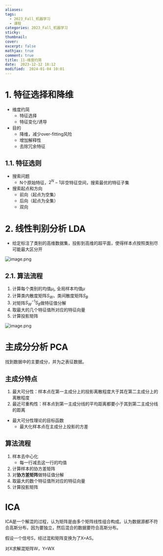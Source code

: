 ```yaml
---
aliases: 
tags:
  - 2023_Fall_机器学习
  - 课程
categories: 2023_Fall_机器学习
sticky:
thumbnail:
cover: 
excerpt: false
mathjax: true
comment: true
title: 11-维度约简
date:  2023-12-12 18:12
modified:  2024-01-04 10:01
---
```


# 1. 特征选择和降维

- 维度约简
	- 特征选择
	- 特征变化/诱导
- 目的
	- 降维，减少over-fitting风险
	- 增加解释性
	- 去除冗余特征

## 1.1. 特征选则

- 搜索问题
	- N个原始特征，$2^{N}-1$非空特征空间，搜索最优的特征子集
- 搜索起点和方向
	- 前向（起点为空集）
	- 后向（起点为全集）
	- 双向

# 2. 线性判别分析 LDA

- 给定标注了类别的高维数据集，投影到高维的超平面，使得样本点按照类别尽可能最大区分开

![image.png](https://chillcharlie-img.oss-cn-hangzhou.aliyuncs.com/image%2F2023%2F12%2F12%2F19-00-19-ce756b9b3984654e5776c026b3eff5c2-20231212190017-65425d.png)

## 2.1. 算法流程

1. 计算每个类别的均值$\mu_{i}$, 全局样本均值$\mu$  
2. 计算类内散度矩阵$S_W$，类间散度矩阵$S_B$  
3. 对矩阵$S_{W}^{-1}S_B$做特征值分解  
4. 取最大的几个特征值所对应的特征向量  
5. 计算投影矩阵

![image.png](https://chillcharlie-img.oss-cn-hangzhou.aliyuncs.com/image%2F2024%2F01%2F04%2F09-13-00-c9e519e8f613c18c498a4c9246fefdbf-20240104091259-16d2c2.png)

# 主成分分析 PCA

找到数据中的主要成分，并为之表征数据。

## 主成分特点

1. 最大可分性：样本点在第一主成分上的投影离散程度大于其在第二主成分上的离散程度
2. 最近可重构性：样本点到第一主成分线的平均距离都要小于其到第二主成分线的距离

- 最大可分性理论的目标函数
	- 最大化样本点在主成分上投影的方差

## 算法流程

1. 样本去中心化
	- 每一行减去这一行的均值
2. 计算样本的协方差矩阵
3. 对**协方差矩阵**做特征值分解
4. 取最大的数个特征值所对应的特征向量
5. 计算投影矩阵

# ICA

ICA是一个解混的过程，认为矩阵是由多个矩阵线性组合构成。认为数据源都不符合高斯分布，因为要独立，然后混合的数据要符合高斯分布。

假设一个信号S，经过混和矩阵变换为了X=AS。

对X求解混矩阵W，Y=WX